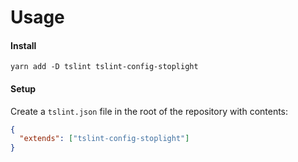 # Usage

#### Install

```
yarn add -D tslint tslint-config-stoplight
```

#### Setup

Create a `tslint.json` file in the root of the repository with contents:

```json
{
  "extends": ["tslint-config-stoplight"]
}
```
